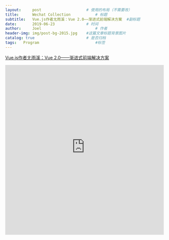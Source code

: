```yaml
---
layout:     post   				    # 使用的布局（不需要改）
title:      Wechat Collection			# 标题 
subtitle:   Vue.js作者尢雨溪：Vue 2.0——渐进式前端解决方案  #副标题
date:       2019-06-23 				# 时间
author:     Joel 						# 作者
header-img: img/post-bg-2015.jpg 	#这篇文章标题背景图片
catalog: true 						# 是否归档
tags:	Program							#标签
---
```

<a href="https://mp.weixin.qq.com/s?__biz=MjM5MDE0Mjc4MA==&mid=2650994529&idx=1&sn=953bf1d92cc2a7b278d0761d3e433803&chksm=bdbf0f328ac886245652735e4dfa1b39b1357b9f36ccf1b337714ac81810f8441d189ce89615&mpshare=1&scene=1&srcid=1026pYx1hRM5AxhKSwgyVdaC&pass_ticket=tB08wSX9ENKcHH%2BbxYTJ8vLvzOyEuZ4v%2FmSF8VnlR69XQGlEHrBPX23zOl6VwBg1#rd">Vue.js作者尢雨溪：Vue 2.0——渐进式前端解决方案</a>

<embed width="100%" height="540px" name="plugin" id="plugin" src="https://raw.githubusercontent.com/JoelPub/joelpub.github.io/master/img/blog/E.pdf" type="application/pdf" internalinstanceid="9">
